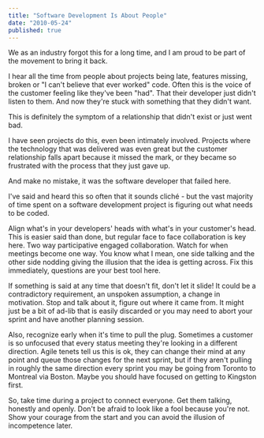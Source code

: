 ```yaml
---
title: "Software Development Is About People"
date: "2010-05-24"
published: true
---
```


We as an industry forgot this for a long time, and I am proud to be part of the movement to bring it back.

I hear all the time from people about projects being late, features missing, broken or "I can't believe that ever worked" code. Often this is the voice of the customer feeling like they've been "had". That their developer just didn't listen to them. And now they're stuck with something that they didn't want.

This is definitely the symptom of a relationship that didn't exist or just went bad.

I have seen projects do this, even been intimately involved. Projects where the technology that was delivered was even great but the customer relationship falls apart because it missed the mark, or they became so frustrated with the process that they just gave up.

And make no mistake, it was the software developer that failed here.

I've said and heard this so often that it sounds cliché - but the vast majority of time spent on a software development project is figuring out what needs to be coded.

Align what's in your developers' heads with what's in your customer's head. This is easier said than done, but regular face to face collaboration is key here. Two way participative engaged collaboration. Watch for when meetings become one way. You know what I mean, one side talking and the other side nodding giving the illusion that the idea is getting across. Fix this immediately, questions are your best tool here.

If something is said at any time that doesn't fit, don't let it slide! It could be a contradictory requirement, an unspoken assumption, a change in motivation. Stop and talk about it, figure out where it came from. It might just be a bit of ad-lib that is easily discarded or you may need to abort your sprint and have another planning session.

Also, recognize early when it's time to pull the plug. Sometimes a customer is so unfocused that every status meeting they're looking in a different direction. Agile tenets tell us this is ok, they can change their mind at any point and queue those changes for the next sprint, but if they aren't pulling in roughly the same direction every sprint you may be going from Toronto to Montreal via Boston. Maybe you should have focused on getting to Kingston first.

So, take time during a project to connect everyone. Get them talking, honestly and openly. Don't be afraid to look like a fool because you're not. Show your courage from the start and you can avoid the illusion of incompetence later.
